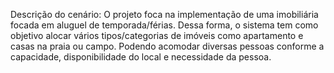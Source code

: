 Descrição do cenário: 
O projeto foca na implementação de uma imobiliária focada em aluguel de temporada/férias. Dessa forma, o sistema tem como objetivo alocar vários tipos/categorias de imóveis como apartamento e casas na praia ou campo. Podendo acomodar diversas pessoas conforme a capacidade, disponibilidade do local e necessidade da pessoa.
